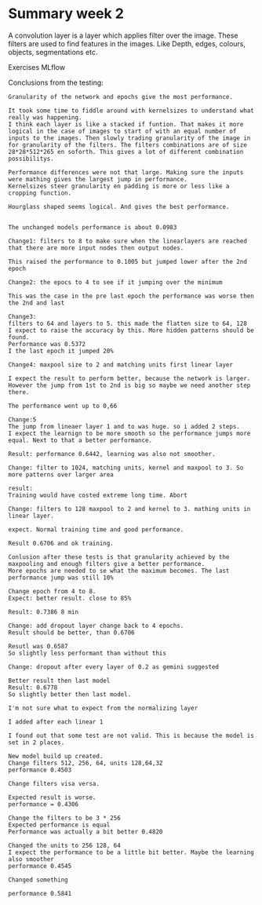 # Summary week 2
A convolution layer is a layer which applies filter over the image. These filters are used to find features in the images. Like Depth, edges, colours, objects, segmentations etc.

Exercises MLflow

Conclusions from the testing:

    Granularity of the network and epochs give the most performance.

    It took some time to fiddle around with kernelsizes to understand what really was happening.
    I think each layer is like a stacked if funtion. That makes it more logical in the case of images to start of with an equal number of inputs to the images. Then slowly trading granularity of the image in for granularity of the filters. The filters combinations are of size 28*28*512*265 en soforth. This gives a lot of different combination possibilitys.

    Performance differences were not that large. Making sure the inputs were mathing gives the largest jump in performance.
    Kernelsizes steer granularity en padding is more or less like a cropping function.

    Hourglass shaped seems logical. And gives the best performance.


    The unchanged models performance is about 0.0983

    Change1: filters to 8 to make sure when the linearlayers are reached that there are more input nodes then output nodes.

    This raised the performance to 0.1005 but jumped lower after the 2nd epoch

    Change2: the epocs to 4 to see if it jumping over the minimum

    This was the case in the pre last epoch the performance was worse then the 2nd and last

    Change3:
    filters to 64 and layers to 5. this made the flatten size to 64, 128
    I expect to raise the accuracy by this. More hidden patterns should be found.
    Performance was 0.5372
    I the last epoch it jumped 20%

    Change4: maxpool size to 2 and matching units first linear layer

    I expect the result to perform better, because the network is larger. However the jump from 1st to 2nd is big so maybe we need another step there.

    The performance went up to 0,66

    Change:5
    The jump from lineaer layer 1 and to was huge. so i added 2 steps.
    I expect the learnign to be more smooth so the performance jumps more equal. Next to that a better performance.

    Result: performance 0.6442, learning was also not smoother.

    Change: filter to 1024, matching units, kernel and maxpool to 3. So more patterns over larger area

    result:
    Training would have costed extreme long time. Abort

    Change: filters to 128 maxpool to 2 and kernel to 3. mathing units in linear layer.

    expect. Normal training time and good performance.

    Result 0.6706 and ok training.

    Conlusion after these tests is that granularity achieved by the maxpooling and enough filters give a better performance.
    More epochs are needed to se what the maximum becomes. The last performance jump was still 10%

    Change epoch from 4 to 8.
    Expect: better result. close to 85%

    Result: 0.7386 8 min

    Change: add dropout layer change back to 4 epochs.
    Result should be better, than 0.6706

    Resutl was 0.6587
    So slightly less performant than without this

    Change: dropout after every layer of 0.2 as gemini suggested

    Better result then last model
    Result: 0.6778
    So slightly better then last model.

    I'm not sure what to expect from the normalizing layer

    I added after each linear 1

    I found out that some test are not valid. This is because the model is set in 2 places.

    New model build up created.
    Change filters 512, 256, 64, units 128,64,32
    performance 0.4503

    Change filters visa versa.

    Expected result is worse.
    performance = 0.4306

    Change the filters to be 3 * 256
    Expected performance is equal
    Performance was actually a bit better 0.4820

    Changed the units to 256 128, 64
    I expect the performance to be a little bit better. Maybe the learning also smoother
    performance 0.4545

    Changed something

    performance 0.5841



